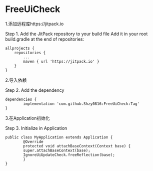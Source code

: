 # FreeUiCheck
1.添加远程库https://jitpack.io

Step 1. Add the JitPack repository to your build file
Add it in your root build.gradle at the end of repositories:

	allprojects {
		repositories {
			...
			maven { url 'https://jitpack.io' }
		}
	}
	
2.导入依赖

Step 2. Add the dependency

	dependencies {
	        implementation 'com.github.Shzy0816:FreeUiCheck:Tag'
	}
	


3.在Application初始化

Step 3. Initialize in Application

	public class MyApplication extends Application {
    	    @Override
    	    protected void attachBaseContext(Context base) {
        	super.attachBaseContext(base);
        	IgnoreUiUpdateCheck.freeReflection(base);
    	    }
	}
